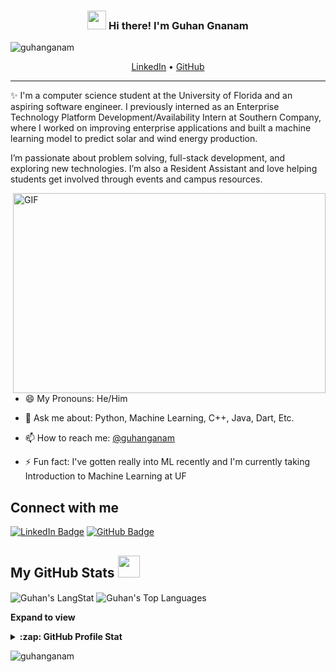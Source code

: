 <!-- Heading -->
<h3 align="center"><img src="https://raw.githubusercontent.com/MartinHeinz/MartinHeinz/master/wave.gif" width="30px"> Hi there! I'm Guhan Gnanam</h3>

<!-- Profile Views -->
<p align="left">
  <img src="https://komarev.com/ghpvc/?username=guhanganam&label=Profile%20views&color=0e75b6&style=flat" alt="guhanganam" />
</p>

<p align="center">
  <a href="https://linkedin.com/in/guhan-gnanam">LinkedIn</a> •
  <a href="https://github.com/guhangnanam">GitHub</a>
</p>

<!-- About section -->

---
✨ I'm a computer science student at the University of Florida and an aspiring software engineer. I previously interned as an Enterprise Technology Platform Development/Availability Intern at Southern Company, where I worked on improving enterprise applications and built a machine learning model to predict solar and wind energy production.

I’m passionate about problem solving, full-stack development, and exploring new technologies. I’m also a Resident Assistant and love helping students get involved through events and campus resources.

<!-- code gif-->
<img align="right" alt="GIF" src="./code.gif" width="500" height="320" />

- 😄 My Pronouns: He/Him   

- 💬 Ask me about: Python, Machine Learning, C++, Java, Dart, Etc.

- 📫 How to reach me: [@guhanganam](https://linkedin.com/in/guhan-gnanam)

- ⚡ Fun fact: I've gotten really into ML recently and I'm currently taking Introduction to Machine Learning at UF

<!-- About section: END -->

<!-- Connect section -->

<h2>Connect with me </h2>
<p>
  <a href="https://linkedin.com/in/guhan-gnanam"><img src="https://img.shields.io/badge/-Guhan%20Gnanam-blue?style=plastic&labelColor=blue&logo=LinkedIn" alt="LinkedIn Badge"></a> 
  <a href="https://github.com/guhanganam"><img src="https://img.shields.io/badge/-Guhan%20Gnanam-informational?style=plastic&labelColor=informational&logo=GitHub" alt="GitHub Badge"></a>
</p>

<!-- GitHub section -->

## My GitHub Stats <img src="https://i.pinimg.com/originals/65/c4/f4/65c4f452571be1261e9c623f7da488ac.gif" width="35px">

<div>
  <img align="center" src="https://github-readme-streak-stats.herokuapp.com/?user=guhangnanam" alt="Guhan's LangStat" />
  <img align="center" src="https://github-readme-stats.vercel.app/api/top-langs/?username=guhanganam&hide=powershell,cython,cmake,c&layout=compact&theme=transparent" alt="Guhan's Top Languages" />

</div>

**Expand to view**
<details>
  <summary><b>:zap: GitHub Profile Stat</b></summary>
  <img src="https://github-readme-stats.anuraghazra1.vercel.app/api?username=guhangnanam&show_icons=true" />
</details>

<!-- GitHub section: END -->

<!-- Profile Views -->
<p align="left">
  <img src="https://komarev.com/ghpvc/?username=guhanganam&label=Profile%20views&color=0e75b6&style=flat" alt="guhanganam" />
</p>

<!-- THE END -->
